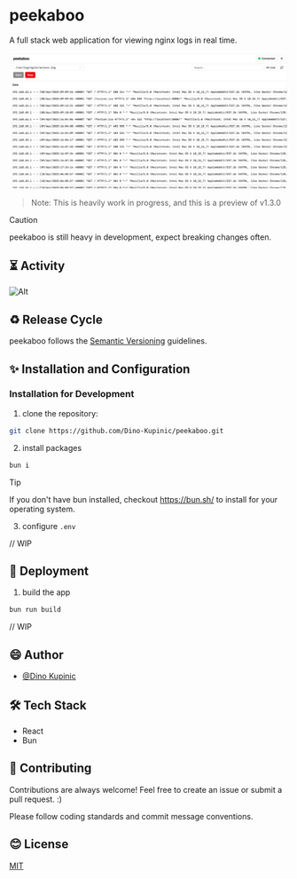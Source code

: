# peekaboo

A full stack web application for viewing nginx logs in real time. 

![preview](.github/preview.png)
> Note: This is heavily work in progress, and this is a preview of v1.3.0

> [!CAUTION]
> peekaboo is still heavy in development, expect breaking changes often.

## ⏳ Activity

![Alt](https://repobeats.axiom.co/api/embed/192180814b13fc21ae446d1c72271988005b6c51.svg "Repobeats analytics image")

## ♻️ Release Cycle

peekaboo follows the [Semantic Versioning](https://semver.org/) guidelines.

## ✨ Installation and Configuration

### Installation for Development

1. clone the repository:

```bash
git clone https://github.com/Dino-Kupinic/peekaboo.git
```

2. install packages

```bash
bun i
```

> [!TIP]
> If you don't have bun installed, checkout https://bun.sh/ to install for your operating system.

3. configure `.env`

// WIP

## 🚀 Deployment

1. build the app

```bash
bun run build
```

// WIP

## 😄 Author

- [@Dino Kupinic](https://www.github.com/Dino-Kupinic)

## 🛠️ Tech Stack

- React
- Bun

## 🙏 Contributing

Contributions are always welcome! 
Feel free to create an issue or submit a pull request. :)

Please follow coding standards and commit message conventions.

## 😊 License

[MIT](https://choosealicense.com/licenses/mit/)
